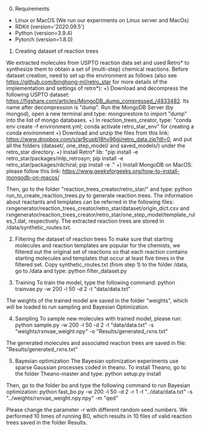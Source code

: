 0) Requirements
- Linux or MacOS (We run our experiments on Linux server and MacOs)
- RDKit (version='2020.09.5')
- Python (version=3.9.4)
- Pytorch (version=1.8.0)

1) Creating dataset of reaction trees

We extracted molecules from USPTO reaction data set and used Retro* to synthesize them to obtain a set of (multi-step) chemical reactions.
Before dataset creation, need to set up the environment as follows (also see https://github.com/binghong-ml/retro_star for more details of the implementation and settings of retro*):
    +) Download and decompress the following USPTO dataset: https://figshare.com/articles/MongoDB_dump_compressed_/4833482. Its name after decompression is "dump". Run the MongoDB Server (by mongod), open a new terminal and type: mongorestore <path to dump folder> to import "dump" into the list of mongo databases.
    +) In reaction_trees_creator, type:  "conda env create -f environment.yml; conda activate retro_star_env” for creating a conda environment
    +) Download and unzip the files from this link: https://www.dropbox.com/s/ar9cupb18hv96gj/retro_data.zip?dl=0, and put all the folders (dataset/, one_step_model/ and saved_models/) under the retro_star directory.
    +) Install Retro* lib: "pip install -e retro_star/packages/mlp_retrosyn; pip install -e retro_star/packages/rdchiral; pip install -e ."
    +) Install MongoDB on MacOS: please follow this link: https://www.geeksforgeeks.org/how-to-install-mongodb-on-macos/


Then, go to the folder "reaction_trees_creator/retro_star/" and type: python run_to_create_reaction_trees.py to generate reaction trees. 
The information about reactants and templates can be referred in the following files: rxngenerator/reaction_trees_creator/retro_star/dataset/origin_dict.csv 
and rxngenerator/reaction_trees_creator/retro_star/one_step_model/template_rules_1.dat, respectively. 
The extracted reaction trees are stored in /data/synthetic_routes.txt. 


2) Filtering the dataset of reaction trees
To make sure that starting molecules and reaction templates are popular for the chemists, we filtered out the original set of reactions so that each reaction 
contains starting molecules and templates that occur at least five times in the filtered set. 
Copy synthetic_routes.txt (from step 1) to the folder /data, go to /data and type: python filter_dataset.py

3) Training
To train the model, type the following command:
python trainvae.py -w 200 -l 50 -d 2 -t "data/data.txt"

The weights of the trained model are saved in the folder "weights", which will be loaded to run sampling and Bayesian Optimization.

4) Sampling
To sample new molecules with trained model, please run:
python sample.py -w 200 -l 50 -d 2 -t "data/data.txt" -s "weights/rxnvae_weight.npy" -o "Results/generated_rxns.txt"

The generated molecules and associated reaction trees are saved in file: "Results/generated_rxns.txt"

5) Bayesian optimization
The Bayesian optimization experiments use sparse Gaussian processes coded in theano. To install Theano, go to the folder Theano-master and type: python setup.py install

Then, go to the folder bo and type the following command to run Bayesian optimization:
python fast_bo.py -w 200 -l 50 -d 2 -r 1 -t "../data/data.txt" -s "../weights/rxnvae_weight.npy.npy" -m "qed"

Please change the parameter -r with different random seed numbers. We performed 10 times of running BO, which results in 10 files of valid reaction trees saved in the folder Results. 
